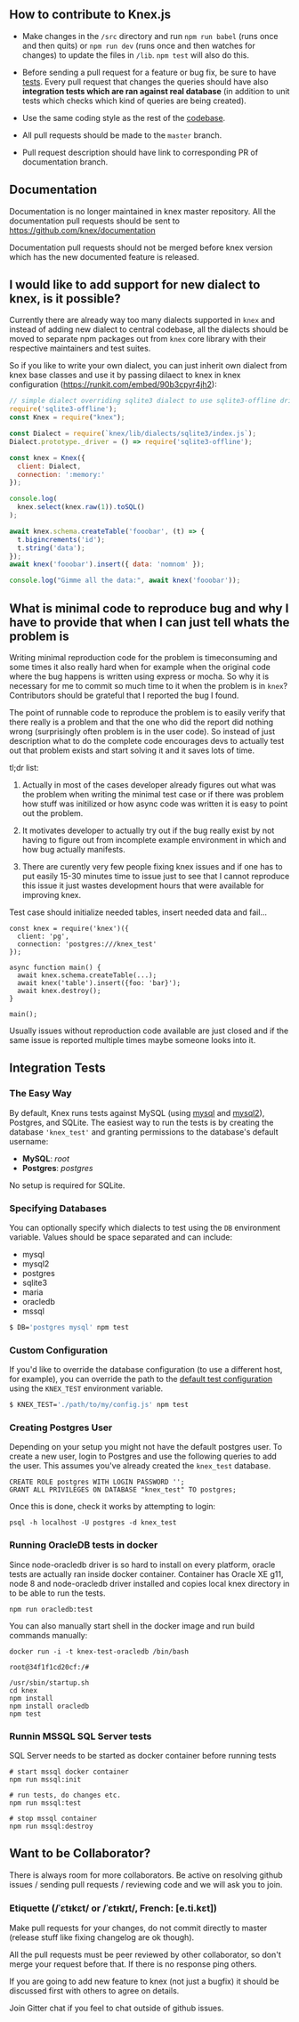 ## How to contribute to Knex.js

* Make changes in the `/src` directory and run `npm run babel` (runs once and
  then quits) or `npm run dev` (runs once and then watches for changes) to
  update the files in `/lib`. `npm test` will also do this.

* Before sending a pull request for a feature or bug fix, be sure to have
[tests](https://github.com/tgriesser/knex/tree/master/test). Every pull request that changes the queries should have 
also **integration tests which are ran against real database** (in addition to unit tests which checks which kind of queries
are being created).

* Use the same coding style as the rest of the
[codebase](https://github.com/tgriesser/knex/blob/master/knex.js).

* All pull requests should be made to the `master` branch.

* Pull request description should have link to corresponding PR of documentation branch.

## Documentation

Documentation is no longer maintained in knex master repository. All the documentation pull requests should be sent to https://github.com/knex/documentation

Documentation pull requests should not be merged before knex version which has the new documented feature is released.

## I would like to add support for new dialect to knex, is it possible?

Currently there are already way too many dialects supported in `knex` and instead of adding new dialect to central codebase, all the dialects should be moved to separate npm packages out from `knex` core library with their respective maintainers and test suites. 

So if you like to write your own dialect, you can just inherit own dialect from knex base classes and use it by passing dilaect to knex in knex configuration (https://runkit.com/embed/90b3cpyr4jh2):

```js
// simple dialect overriding sqlite3 dialect to use sqlite3-offline driver
require('sqlite3-offline');
const Knex = require("knex");

const Dialect = require(`knex/lib/dialects/sqlite3/index.js`);
Dialect.prototype._driver = () => require('sqlite3-offline');

const knex = Knex({
  client: Dialect,
  connection: ':memory:'
});

console.log(
  knex.select(knex.raw(1)).toSQL()
);

await knex.schema.createTable('fooobar', (t) => {
  t.bigincrements('id');
  t.string('data');
});
await knex('fooobar').insert({ data: 'nomnom' });

console.log("Gimme all the data:", await knex('fooobar'));
```

## What is minimal code to reproduce bug and why I have to provide that when I can just tell whats the problem is

Writing minimal reproduction code for the problem is timeconsuming and some times it also really hard when for 
example when the original code where the bug happens is written using express or mocha. So why it is necessary 
for me to commit so much time to it when the problem is in `knex`? Contributors should be grateful that I reported
the bug I found. 

The point of runnable code to reproduce the problem is to easily verify that there really is a problem and that the one 
who did the report did nothing wrong (surprisingly often problem is in the user code). So instead of just description 
what to do the complete code encourages devs to actually test out that problem exists and start solving it and it 
saves lots of time.

tl;dr list:

1. Actually in most of the cases developer already figures out what was the problem when writing the minimal test case
or if there was problem how stuff was initilized or how async code was written it is easy to point out the problem.

2. It motivates developer to actually try out if the bug really exist by not having to figure out from incomplete example
environment in which and how bug actually manifests.

3. There are curently very few people fixing knex issues and if one has to put easily 15-30 minutes time to issue just 
to see that I cannot reproduce this issue it just wastes development hours that were available for improving knex.


Test case should initialize needed tables, insert needed data and fail...

```
const knex = require('knex')({
  client: 'pg',
  connection: 'postgres:///knex_test'
});

async function main() {
  await knex.schema.createTable(...);
  await knex('table').insert({foo: 'bar}');
  await knex.destroy();
}

main(); 
```

Usually issues without reproduction code available are just closed and if the same issue is reported multiple
times maybe someone looks into it.

## Integration Tests

### The Easy Way

By default, Knex runs tests against MySQL (using [mysql](https://github.com/felixge/node-mysql) and [mysql2](https://github.com/sidorares/node-mysql2)), Postgres, and SQLite. The easiest way to run the tests is by creating the database `'knex_test'` and granting permissions to the database's default username:

* **MySQL**: *root*
* **Postgres**: *postgres*

No setup is required for SQLite.

### Specifying Databases
You can optionally specify which dialects to test using the `DB` environment variable. Values should be space separated and can include:
* mysql
* mysql2
* postgres
* sqlite3
* maria
* oracledb
* mssql

```bash
$ DB='postgres mysql' npm test
```

### Custom Configuration
If you'd like to override the database configuration (to use a different host, for example), you can override the path to the [default test configuration](https://github.com/tgriesser/knex/blob/master/test/knexfile.js) using the `KNEX_TEST` environment variable.

```bash
$ KNEX_TEST='./path/to/my/config.js' npm test
```

### Creating Postgres User

Depending on your setup you might not have the default postgres user. To create a new user, login to Postgres and use the following queries to add the user. This assumes you've already created the `knex_test` database.

```
CREATE ROLE postgres WITH LOGIN PASSWORD '';
GRANT ALL PRIVILEGES ON DATABASE "knex_test" TO postgres;
```

Once this is done, check it works by attempting to login:

```
psql -h localhost -U postgres -d knex_test
```

### Running OracleDB tests in docker

Since node-oracledb driver is so hard to install on every platform, oracle tests
are actually ran inside docker container. Container has Oracle XE g11,
node 8 and node-oracledb driver installed and copies local knex directory in 
to be able to run the tests.

```
npm run oracledb:test
```

You can also manually start shell in the docker image and run build commands manually:
```
docker run -i -t knex-test-oracledb /bin/bash

root@34f1f1cd20cf:/#

/usr/sbin/startup.sh
cd knex
npm install
npm install oracledb
npm test
```

### Runnin MSSQL SQL Server tests

SQL Server needs to be started as docker container before running tests

```
# start mssql docker container
npm run mssql:init

# run tests, do changes etc.
npm run mssql:test

# stop mssql container
npm run mssql:destroy
```

## Want to be Collaborator?

There is always room for more collaborators. Be active on resolving github issues / sending pull requests / reviewing code and we will ask you to join.

### Etiquette (/ˈɛtᵻkɛt/ or /ˈɛtᵻkɪt/, French: [e.ti.kɛt])

Make pull requests for your changes, do not commit directly to master (release stuff like fixing changelog are ok though).

All the pull requests must be peer reviewed by other collaborator, so don't merge your request before that. If there is no response ping others.

If you are going to add new feature to knex (not just a bugfix) it should be discussed first with others to agree on details.

Join Gitter chat if you feel to chat outside of github issues.
